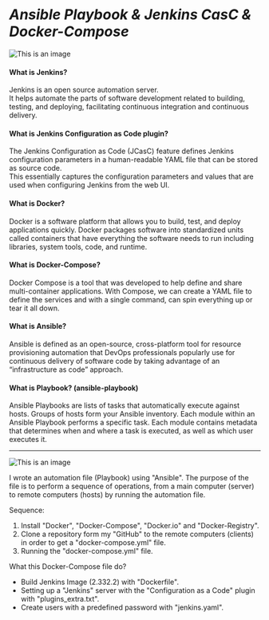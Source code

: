 # ***Ansible Playbook & Jenkins CasC & Docker-Compose***
![This is an image](https://iili.io/HASroKJ.png)

#### **What is Jenkins?**
Jenkins is an open source automation server.  
It helps automate the parts of software development related to building, testing, and deploying, facilitating continuous integration and continuous delivery. 

#### **What is Jenkins Configuration as Code plugin?**
The Jenkins Configuration as Code (JCasC) feature defines Jenkins configuration parameters in a human-readable YAML file that can be stored as source code.  
This essentially captures the configuration parameters and values that are used when configuring Jenkins from the web UI.

#### **What is Docker?**
Docker is a software platform that allows you to build, test, and deploy applications quickly. 
Docker packages software into standardized units called containers that have everything the software needs to run including libraries, system tools, code, and runtime.

#### **What is Docker-Compose?**
Docker Compose is a tool that was developed to help define and share multi-container applications. 
With Compose, we can create a YAML file to define the services and with a single command, can spin everything up or tear it all down.

#### **What is Ansible?**
Ansible is defined as an open-source, cross-platform tool for resource provisioning automation that DevOps professionals popularly use for continuous delivery of software code by taking advantage of an “infrastructure as code” approach.

#### **What is Playbook? (ansible-playbook)**
Ansible Playbooks are lists of tasks that automatically execute against hosts. 
Groups of hosts form your Ansible inventory. 
Each module within an Ansible Playbook performs a specific task. 
Each module contains metadata that determines when and where a task is executed, as well as which user executes it.

--------------------------------------------------------------------------------------------

![This is an image](https://i.ibb.co/9ZZGqNJ/wp4399607-removebg.png)

I wrote an automation file (Playbook) using "Ansible". 
The purpose of the file is to perform a sequence of operations, from a main computer (server) to remote computers (hosts) by running the automation file.  

Sequence:
1. Install "Docker", "Docker-Compose", "Docker.io" and "Docker-Registry".
2. Clone a repository form my "GitHub" to the remote computers (clients) in order to get a "docker-compose.yml" file.
3. Running the "docker-compose.yml" file.

What this Docker-Compose file do?

+ Build Jenkins Image (2.332.2) with "Dockerfile".
+ Setting up a "Jenkins" server with the "Configuration as a Code" plugin  with "plugins_extra.txt".
+ Create users with a predefined password with "jenkins.yaml".



